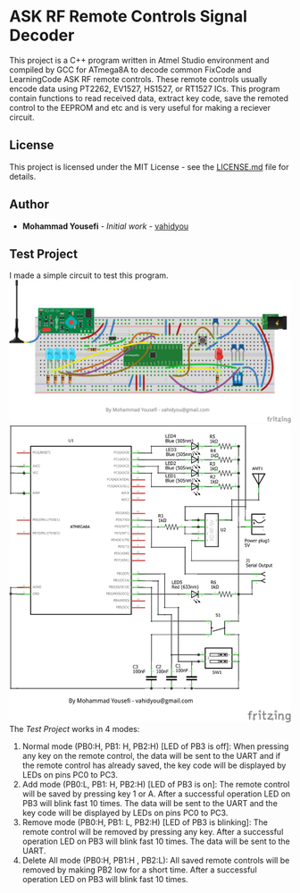 # ASK RF Remote Controls Signal Decoder
This project is a C++ program written in Atmel Studio environment and compiled by GCC for ATmega8A to decode common FixCode and LearningCode ASK RF remote controls. These remote controls usually encode data using PT2262, EV1527, HS1527, or RT1527 ICs. This program contain functions to read received data, extract key code, save the remoted control to the EEPROM and etc and is very useful for making a reciever circuit.
## License
This project is licensed under the MIT License - see the [LICENSE.md](LICENSE.md) file for details.
## Author
* **Mohammad Yousefi** - *Initial work* - [vahidyou](https://github.com/vahidyou)
## Test Project
I made a simple circuit to test this program.
![ASK Remote Controls Decoder](Test%20Circuit/ASKRmtCntrlDcdr_bb.png)
![ASK Remote Controls Decoder](Test%20Circuit/ASKRmtCntrlDcdr_schem.png)
The *Test Project* works in 4 modes:
1. Normal mode (PB0:H, PB1: H, PB2:H) [LED of PB3 is off]: When pressing any key on the remote control, the data will be sent to the UART and if the remote control has already saved, the key code will be displayed by LEDs on pins PC0 to PC3.
2. Add mode (PB0:L, PB1: H, PB2:H) [LED of PB3 is on]: The remote control will be saved by pressing key 1 or A. After a successful operation LED on PB3 will blink fast 10 times. The data will be sent to the UART and the key code will be displayed by LEDs on pins PC0 to PC3.
3. Remove mode (PB0:H, PB1: L, PB2:H) [LED of PB3 is blinking]: The remote control will be removed by pressing any key. After a successful operation LED on PB3 will blink fast 10 times. The data will be sent to the UART.  
4. Delete All mode (PB0:H, PB1:H , PB2:L): All saved remote controls will be removed by making PB2 low for a short time. After a successful operation LED on PB3 will blink fast 10 times.
